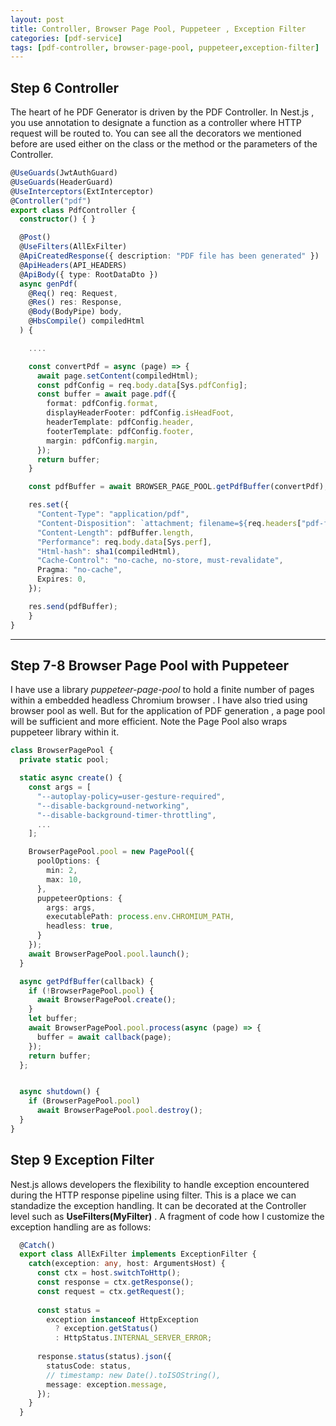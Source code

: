 ```yaml
---
layout: post
title: Controller, Browser Page Pool, Puppeteer , Exception Filter 
categories: [pdf-service]
tags: [pdf-controller, browser-page-pool, puppeteer,exception-filter]
---
```


## Step 6 Controller
The heart of he PDF Generator is driven by the PDF Controller. In Nest.js , you use annotation to designate a function as a controller where HTTP request will be routed to. You can see all the decorators we mentioned before are used either on the class or the method or the parameters of the Controller.
```ts
@UseGuards(JwtAuthGuard)
@UseGuards(HeaderGuard)
@UseInterceptors(ExtInterceptor)
@Controller("pdf")
export class PdfController {
  constructor() { }

  @Post()
  @UseFilters(AllExFilter)
  @ApiCreatedResponse({ description: "PDF file has been generated" })
  @ApiHeaders(API_HEADERS)
  @ApiBody({ type: RootDataDto })
  async genPdf(
    @Req() req: Request,
    @Res() res: Response,
    @Body(BodyPipe) body,
    @HbsCompile() compiledHtml
  ) {

    ....

    const convertPdf = async (page) => {
      await page.setContent(compiledHtml);
      const pdfConfig = req.body.data[Sys.pdfConfig];
      const buffer = await page.pdf({
        format: pdfConfig.format,
        displayHeaderFooter: pdfConfig.isHeadFoot,
        headerTemplate: pdfConfig.header,
        footerTemplate: pdfConfig.footer,
        margin: pdfConfig.margin,
      });
      return buffer;
    }

    const pdfBuffer = await BROWSER_PAGE_POOL.getPdfBuffer(convertPdf);

    res.set({
      "Content-Type": "application/pdf",
      "Content-Disposition": `attachment; filename=${req.headers["pdf-filename"]}`,
      "Content-Length": pdfBuffer.length,
      "Performance": req.body.data[Sys.perf],
      "Html-hash": sha1(compiledHtml),
      "Cache-Control": "no-cache, no-store, must-revalidate",
      Pragma: "no-cache",
      Expires: 0,
    });

    res.send(pdfBuffer);
    }
}
```
---
## Step 7-8 Browser Page Pool with Puppeteer
I have use a library <em>puppeteer-page-pool</em> to hold a finite number of pages within a embedded headless Chromium browser . I have also tried using browser pool as well. But for the application of PDF generation , a page pool will be sufficient and more efficient. Note the Page Pool also wraps puppeteer library within it.
```ts
class BrowserPagePool {
  private static pool;

  static async create() {
    const args = [
      "--autoplay-policy=user-gesture-required",
      "--disable-background-networking",
      "--disable-background-timer-throttling",
      ...
    ];

    BrowserPagePool.pool = new PagePool({
      poolOptions: {
        min: 2,
        max: 10,
      },
      puppeteerOptions: {
        args: args,
        executablePath: process.env.CHROMIUM_PATH,
        headless: true,
      }
    });
    await BrowserPagePool.pool.launch();
  }

  async getPdfBuffer(callback) {
    if (!BrowserPagePool.pool) {
      await BrowserPagePool.create();
    }
    let buffer;
    await BrowserPagePool.pool.process(async (page) => {
      buffer = await callback(page);
    });
    return buffer;
  };


  async shutdown() {
    if (BrowserPagePool.pool)
      await BrowserPagePool.pool.destroy();
  }
}
``` 

## Step 9 Exception Filter
Nest.js allows developers the flexibility to handle exception encountered during the HTTP response pipeline using filter. This is a place we can standadize the exception handling. It can be decorated at the Controller level such as **UseFilters(MyFilter)** . A fragment of code how I customize the exception handling are as follows:
```typescript
  @Catch()
  export class AllExFilter implements ExceptionFilter {
    catch(exception: any, host: ArgumentsHost) {
      const ctx = host.switchToHttp();
      const response = ctx.getResponse();
      const request = ctx.getRequest();
  
      const status =
        exception instanceof HttpException
          ? exception.getStatus()
          : HttpStatus.INTERNAL_SERVER_ERROR;
  
      response.status(status).json({
        statusCode: status,
        // timestamp: new Date().toISOString(),
        message: exception.message,
      });
    }
  }
```